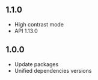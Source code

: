 ## 1.1.0
* High contrast mode
* API 1.13.0

## 1.0.0
* Update packages
* Unified dependencies versions

